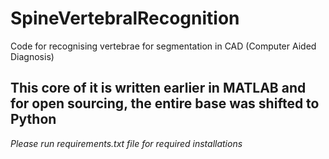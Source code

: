 # SpineVertebralRecognition
Code for recognising vertebrae for segmentation in CAD (Computer Aided Diagnosis)

## This core of it is written earlier in MATLAB and for open sourcing, the entire base was shifted to Python

*Please run requirements.txt file for required installations*
